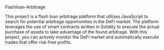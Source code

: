 Flashloan-Arbitrage

This project is a flash loan arbitrage platform that utilizes JavaScript to search for potential arbitrage opportunities in the DeFi market. The platform leverages the use of smart contracts written in Solidity to execute the actual purchase of assets to take advantage of the found arbitrage. With this project, you can actively monitor the DeFi market and automatically execute trades that offer risk-free profits.
